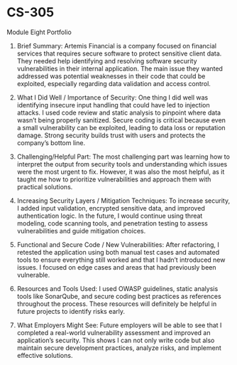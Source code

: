 # CS-305
Module Eight Portfolio
1. Brief Summary:
Artemis Financial is a company focused on financial services that requires secure software to protect sensitive client data. They needed help identifying and resolving software security vulnerabilities in their internal application. The main issue they wanted addressed was potential weaknesses in their code that could be exploited, especially regarding data validation and access control.

2. What I Did Well / Importance of Security:
One thing I did well was identifying insecure input handling that could have led to injection attacks. I used code review and static analysis to pinpoint where data wasn’t being properly sanitized. Secure coding is critical because even a small vulnerability can be exploited, leading to data loss or reputation damage. Strong security builds trust with users and protects the company’s bottom line.

3. Challenging/Helpful Part:
The most challenging part was learning how to interpret the output from security tools and understanding which issues were the most urgent to fix. However, it was also the most helpful, as it taught me how to prioritize vulnerabilities and approach them with practical solutions.

4. Increasing Security Layers / Mitigation Techniques:
To increase security, I added input validation, encrypted sensitive data, and improved authentication logic. In the future, I would continue using threat modeling, code scanning tools, and penetration testing to assess vulnerabilities and guide mitigation choices.

5. Functional and Secure Code / New Vulnerabilities:
After refactoring, I retested the application using both manual test cases and automated tools to ensure everything still worked and that I hadn’t introduced new issues. I focused on edge cases and areas that had previously been vulnerable.

6. Resources and Tools Used:
I used OWASP guidelines, static analysis tools like SonarQube, and secure coding best practices as references throughout the process. These resources will definitely be helpful in future projects to identify risks early.

7. What Employers Might See:
Future employers will be able to see that I completed a real-world vulnerability assessment and improved an application’s security. This shows I can not only write code but also maintain secure development practices, analyze risks, and implement effective solutions.
